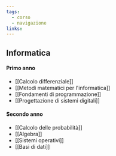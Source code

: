 ```yaml
---
tags:
  - corso
  - navigazione
links:
---
```

## Informatica

#### Primo anno
- [[Calcolo differenziale]]
- [[Metodi matematici per l'informatica]]
- [[Fondamenti di programmazione]]
- [[Progettazione di sistemi digitali]]

#### Secondo anno
- [[Calcolo delle probabilità]]
- [[Algebra]]
- [[Sistemi operativi]]
- [[Basi di dati]]